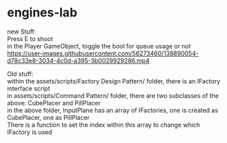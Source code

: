 # engines-lab
 
new Stuff:  
Press E to shoot  
in the Player GameObject, toggle the bool for queue usage or not  
https://user-images.githubusercontent.com/56273460/138890054-d78c33e8-3034-4c0d-a395-3b0029929286.mp4


Old stuff:  
within the assets/scripts/Factory Design Pattern/ folder, there is an IFactory interface script  
in assets/scripts/Command Pattern/ folder, there are two subclasses of the above: CubePlacer and PillPlacer  
in the above folder, InputPlane has an array of IFactories, one is created as CubePlacer, one as PillPlacer  
There is a function to set the index within this array to change which IFactory is used

